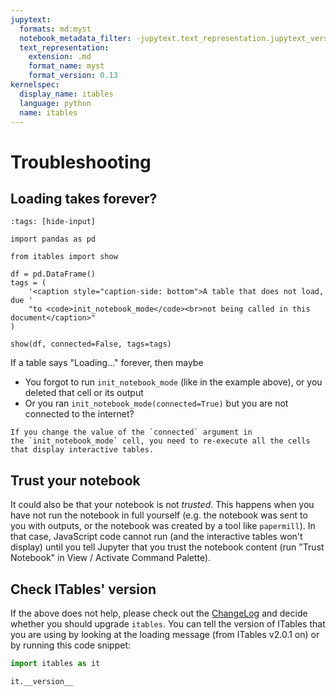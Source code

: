 ```yaml
---
jupytext:
  formats: md:myst
  notebook_metadata_filter: -jupytext.text_representation.jupytext_version
  text_representation:
    extension: .md
    format_name: myst
    format_version: 0.13
kernelspec:
  display_name: itables
  language: python
  name: itables
---
```


# Troubleshooting

## Loading takes forever?

```{code-cell} ipython3
:tags: [hide-input]

import pandas as pd

from itables import show

df = pd.DataFrame()
tags = (
    '<caption style="caption-side: bottom">A table that does not load, due '
    "to <code>init_notebook_mode</code><br>not being called in this document</caption>"
)

show(df, connected=False, tags=tags)
```

If a table says "Loading..." forever, then maybe
- You forgot to run `init_notebook_mode` (like in the example above), or you deleted that cell or its output
- Or you ran `init_notebook_mode(connected=True)` but you are not connected to the internet?

```{tip}
If you change the value of the `connected` argument in
the `init_notebook_mode` cell, you need to re-execute all the cells
that display interactive tables.
```

## Trust your notebook

It could also be that your notebook is not _trusted_. This happens when you
have not run the notebook in full yourself (e.g. the notebook was sent to you with outputs,
or the notebook was created by a tool like `papermill`). In that case, JavaScript
code cannot run (and the interactive tables won't display)
until you tell Jupyter that you trust the notebook content
(run "Trust Notebook" in View / Activate Command Palette).

## Check ITables' version

If the above does not help, please check out the [ChangeLog](changelog.md)
and decide whether you should upgrade `itables`. You can tell the version
of ITables that you are using by looking at the loading message (from ITables v2.0.1 on)
or by running this code snippet:
```python
import itables as it

it.__version__
```
